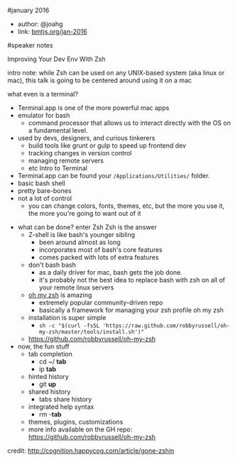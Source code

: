 #january 2016

- author: @joahg
- link: [bmtjs.org/jan-2016](http://bmtjs.org/jan-2016)


#speaker notes

Improving Your Dev Env With Zsh

intro note: while Zsh can be used on any UNIX-based system (aka linux or mac), this talk is going to be centered around using it on a mac

what even is a terminal?
  - Terminal.app is one of the more powerful mac apps
  - emulator for bash
    - command processor that allows us to interact directly with the OS on a fundamental level.
  - used by devs, designers, and curious tinkerers
    - build tools like grunt or gulp to speed up frontend dev
    - tracking changes in version control
    - managing remote servers
    - etc
Intro to Terminal
  - Terminal.app can be found your `/Applications/Utilities/` folder.
  - basic bash shell
  - pretty bare-bones
  - not a lot of control
    - you can change colors, fonts, themes, etc, but the more you use it, the more you're going to want out of it
* what can be done? enter Zsh
Zsh is the answer
  - Z-shell is like bash's younger sibling
    - been around almost as long
    - incorporates most of bash's core features
    - comes packed with lots of extra features
  - don't bash bash
    - as a daily driver for mac, bash gets the job done.
    - it's probably not the best idea to replace bash with zsh on all of your remote linux servers
  - [oh my zsh](http://ohmyz.sh/) is amazing
    - extremely popular community-driven repo
    - basically a framework for managing your zsh profile
oh my zsh
  - installation is super simple
    - `sh -c "$(curl -fsSL 'https://raw.github.com/robbyrussell/oh-my-zsh/master/tools/install.sh')"`
  - https://github.com/robbyrussell/oh-my-zsh
* now, the fun stuff
  - tab completion
    - cd ~/ **tab**
    - ip **tab**
  - hinted history
    - git **up**
  - shared history
    - tabs share history
  - integrated help syntax
    - rm -**tab**
  - themes, plugins, customizations
  - more info available on the GH repo: https://github.com/robbyrussell/oh-my-zsh

credit: http://cognition.happycog.com/article/gone-zshin